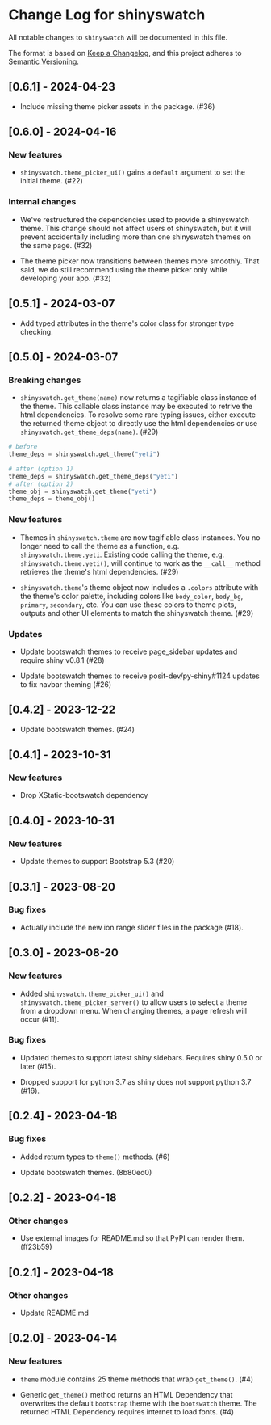 # Change Log for shinyswatch

All notable changes to `shinyswatch` will be documented in this file.

The format is based on [Keep a Changelog](https://keepachangelog.com/en/1.0.0/),
and this project adheres to [Semantic Versioning](https://semver.org/spec/v2.0.0.html).

## [0.6.1] - 2024-04-23

* Include missing theme picker assets in the package. (#36)

## [0.6.0] - 2024-04-16

### New features

* `shinyswatch.theme_picker_ui()` gains a `default` argument to set the initial theme. (#22)

### Internal changes

* We've restructured the dependencies used to provide a shinyswatch theme.  This change should not affect users of shinyswatch, but it will prevent accidentally including more than one shinyswatch themes on the same page. (#32)

* The theme picker now transitions between themes more smoothly. That said, we do still recommend using the theme picker only while developing your app. (#32)

## [0.5.1] - 2024-03-07

* Add typed attributes in the theme's color class for stronger type checking.

## [0.5.0] - 2024-03-07

### Breaking changes

* `shinyswatch.get_theme(name)` now returns a tagifiable class instance of the theme. This callable class instance may be executed to retrive the html dependencies. To resolve some rare typing issues, either execute the returned theme object to directly use the html dependencies or use `shinyswatch.get_theme_deps(name)`. (#29)

```python
# before
theme_deps = shinyswatch.get_theme("yeti")

# after (option 1)
theme_deps = shinyswatch.get_theme_deps("yeti")
# after (option 2)
theme_obj = shinyswatch.get_theme("yeti")
theme_deps = theme_obj()
```

### New features

* Themes in `shinyswatch.theme` are now tagifiable class instances. You no longer need to call the theme as a function, e.g. `shinyswatch.theme.yeti`. Existing code calling the theme, e.g. `shinyswatch.theme.yeti()`, will continue to work as the `__call__` method retrieves the theme's html dependencies. (#29)

* `shinyswatch.theme`'s theme object now includes a `.colors` attribute with the theme's color palette, including colors like `body_color`, `body_bg`, `primary`, `secondary`, etc.  You can use these colors to theme plots, outputs and other UI elements to match the shinyswatch theme. (#29)

### Updates

* Update bootswatch themes to receive page_sidebar updates and require shiny v0.8.1 (#28)

* Update bootswatch themes to receive posit-dev/py-shiny#1124 updates to fix navbar theming (#26)

## [0.4.2] - 2023-12-22

* Update bootswatch themes. (#24)

## [0.4.1] - 2023-10-31

### New features

* Drop XStatic-bootswatch dependency

## [0.4.0] - 2023-10-31

### New features

* Update themes to support Bootstrap 5.3 (#20)

## [0.3.1] - 2023-08-20

### Bug fixes

* Actually include the new ion range slider files in the package (#18).

## [0.3.0] - 2023-08-20

### New features

* Added `shinyswatch.theme_picker_ui()` and `shinyswatch.theme_picker_server()` to allow users to select a theme from a dropdown menu. When changing themes, a page refresh will occur (#11).

### Bug fixes

* Updated themes to support latest shiny sidebars. Requires shiny 0.5.0 or later (#15).

* Dropped support for python 3.7 as shiny does not support python 3.7 (#16).

## [0.2.4] - 2023-04-18

### Bug fixes

* Added return types to `theme()` methods.  (#6)

* Update bootswatch themes. (8b80ed0)

## [0.2.2] - 2023-04-18

### Other changes

* Use external images for README.md so that PyPI can render them. (ff23b59)

## [0.2.1] - 2023-04-18

### Other changes

* Update README.md

## [0.2.0] - 2023-04-14

### New features

* `theme` module contains 25 theme methods that wrap `get_theme()`. (#4)

* Generic `get_theme()` method returns an HTML Dependency that overwrites the default `bootstrap` theme with the `bootswatch` theme.  The returned HTML Dependency requires internet to load fonts.  (#4)
